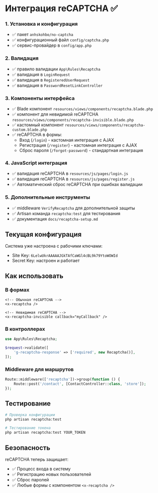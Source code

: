 # Интеграция reCAPTCHA ✅

### 1. Установка и конфигурация

- ✅ пакет `anhskohbo/no-captcha`
- ✅ конфигурационный файл `config/captcha.php`
- ✅ сервис-провайдер в `config/app.php`

### 2. Валидация

- ✅ правило валидации `App\Rules\Recaptcha`
- ✅ валидация в `LoginRequest`
- ✅ валидация в `RegisteredUserRequest`
- ✅ валидация в `PasswordResetLinkController`

### 3. Компоненты интерфейса

- ✅ Blade компонент `resources/views/components/recaptcha.blade.php`
- ✅ компонент для невидимой reCAPTCHA `resources/views/components/recaptcha-invisible.blade.php`
- ✅ кастомный компонент `resources/views/components/recaptcha-custom.blade.php`
- ✅ reCAPTCHA в формы:
  - Вход (`/login`) - кастомная интеграция с AJAX
  - Регистрация (`/register`) - кастомная интеграция с AJAX
  - Сброс пароля (`/forgot-password`) - стандартная интеграция

### 4. JavaScript интеграция

- ✅ валидация reCAPTCHA в `resources/js/pages/login.js`
- ✅ валидация reCAPTCHA в `resources/js/pages/register.js`
- ✅ Автоматический сброс reCAPTCHA при ошибках валидации

### 5. Дополнительные инструменты

- ✅ middleware `VerifyRecaptcha` для дополнительной защиты
- ✅ Artisan команда `recaptcha:test` для тестирования
- ✅ документация `docs/recaptcha-setup.md`

## Текущая конфигурация

Система уже настроена с рабочими ключами:

- Site Key: `6LelwUkrAAAAAJGkTAfCaWGl4cBL9k79YtoWOWId`
- Secret Key: настроен и работает

## Как использовать

### В формах

```blade
<!-- Обычная reCAPTCHA -->
<x-recaptcha />

<!-- Невидимая reCAPTCHA -->
<x-recaptcha-invisible callback="myCallback" />
```

### В контроллерах

```php
use App\Rules\Recaptcha;

$request->validate([
    'g-recaptcha-response' => ['required', new Recaptcha()],
]);
```

### Middleware для маршрутов

```php
Route::middleware(['recaptcha'])->group(function () {
    Route::post('/contact', [ContactController::class, 'store']);
});
```

## Тестирование

```bash
# Проверка конфигурации
php artisan recaptcha:test

# Тестирование токена
php artisan recaptcha:test YOUR_TOKEN
```

## Безопасность

reCAPTCHA теперь защищает:

- ✅ Процесс входа в систему
- ✅ Регистрацию новых пользователей
- ✅ Сброс паролей
- ✅ Любые формы с компонентом `<x-recaptcha />`
